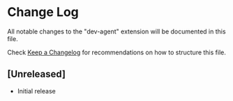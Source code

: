 # Change Log

All notable changes to the "dev-agent" extension will be documented in this file.

Check [Keep a Changelog](http://keepachangelog.com/) for recommendations on how to structure this file.

## [Unreleased]

- Initial release
